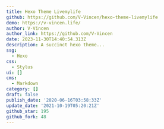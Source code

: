 ```yaml
---
title: Hexo Theme Livemylife
github: https://github.com/V-Vincen/hexo-theme-livemylife
demo: https://v-vincen.life/
author: V-Vincen
author_link: https://github.com/V-Vincen
date: 2023-11-30T14:40:54.313Z
description: A succinct hexo theme...
ssg:
  - Hexo
css:
  - Stylus
ui: []
cms:
  - Markdown
category: []
draft: false
publish_date: '2020-06-16T03:58:33Z'
update_date: '2021-10-19T05:20:21Z'
github_star: 195
github_fork: 48
---
```

